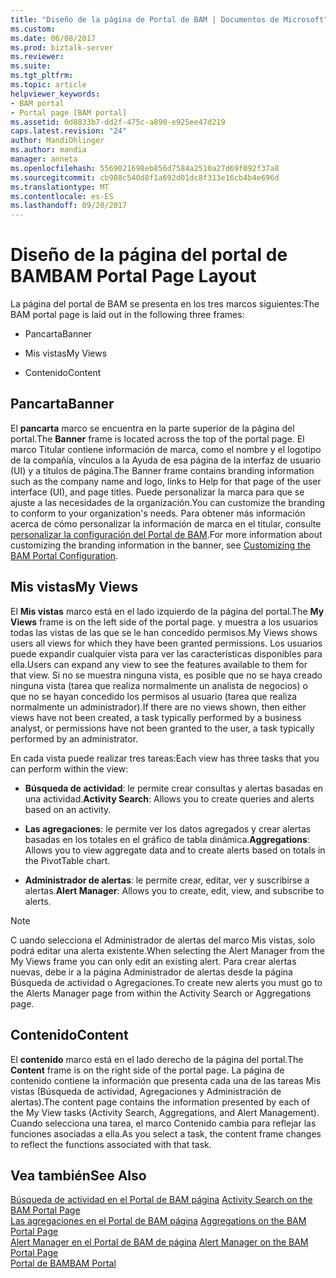 ```yaml
---
title: "Diseño de la página de Portal de BAM | Documentos de Microsoft"
ms.custom: 
ms.date: 06/08/2017
ms.prod: biztalk-server
ms.reviewer: 
ms.suite: 
ms.tgt_pltfrm: 
ms.topic: article
helpviewer_keywords:
- BAM portal
- Portal page [BAM portal]
ms.assetid: 0d8833b7-dd2f-475c-a890-e925ee47d219
caps.latest.revision: "24"
author: MandiOhlinger
ms.author: mandia
manager: anneta
ms.openlocfilehash: 5569021698eb856d7584a2510a27d69f092f37a8
ms.sourcegitcommit: cb908c540d8f1a692d01dc8f313e16cb4b4e696d
ms.translationtype: MT
ms.contentlocale: es-ES
ms.lasthandoff: 09/20/2017
---
```

# <a name="bam-portal-page-layout"></a><span data-ttu-id="9debb-102">Diseño de la página del portal de BAM</span><span class="sxs-lookup"><span data-stu-id="9debb-102">BAM Portal Page Layout</span></span>
<span data-ttu-id="9debb-103">La página del portal de BAM se presenta en los tres marcos siguientes:</span><span class="sxs-lookup"><span data-stu-id="9debb-103">The BAM portal page is laid out in the following three frames:</span></span>  
  
-   <span data-ttu-id="9debb-104">Pancarta</span><span class="sxs-lookup"><span data-stu-id="9debb-104">Banner</span></span>  
  
-   <span data-ttu-id="9debb-105">Mis vistas</span><span class="sxs-lookup"><span data-stu-id="9debb-105">My Views</span></span>  
  
-   <span data-ttu-id="9debb-106">Contenido</span><span class="sxs-lookup"><span data-stu-id="9debb-106">Content</span></span>  
  
## <a name="banner"></a><span data-ttu-id="9debb-107">Pancarta</span><span class="sxs-lookup"><span data-stu-id="9debb-107">Banner</span></span>  
 <span data-ttu-id="9debb-108">El **pancarta** marco se encuentra en la parte superior de la página del portal.</span><span class="sxs-lookup"><span data-stu-id="9debb-108">The **Banner** frame is located across the top of the portal page.</span></span> <span data-ttu-id="9debb-109">El marco Titular contiene información de marca, como el nombre y el logotipo de la compañía, vínculos a la Ayuda de esa página de la interfaz de usuario (UI) y a títulos de página.</span><span class="sxs-lookup"><span data-stu-id="9debb-109">The Banner frame contains branding information such as the company name and logo, links to Help for that page of the user interface (UI), and page titles.</span></span> <span data-ttu-id="9debb-110">Puede personalizar la marca para que se ajuste a las necesidades de la organización.</span><span class="sxs-lookup"><span data-stu-id="9debb-110">You can customize the branding to conform to your organization's needs.</span></span> <span data-ttu-id="9debb-111">Para obtener más información acerca de cómo personalizar la información de marca en el titular, consulte [personalizar la configuración del Portal de BAM](../core/customizing-the-bam-portal-configuration.md).</span><span class="sxs-lookup"><span data-stu-id="9debb-111">For more information about customizing the branding information in the banner, see [Customizing the BAM Portal Configuration](../core/customizing-the-bam-portal-configuration.md).</span></span>  
  
## <a name="my-views"></a><span data-ttu-id="9debb-112">Mis vistas</span><span class="sxs-lookup"><span data-stu-id="9debb-112">My Views</span></span>  
 <span data-ttu-id="9debb-113">El **Mis vistas** marco está en el lado izquierdo de la página del portal.</span><span class="sxs-lookup"><span data-stu-id="9debb-113">The **My Views** frame is on the left side of the portal page.</span></span> <span data-ttu-id="9debb-114">y muestra a los usuarios todas las vistas de las que se le han concedido permisos.</span><span class="sxs-lookup"><span data-stu-id="9debb-114">My Views shows users all views for which they have been granted permissions.</span></span> <span data-ttu-id="9debb-115">Los usuarios puede expandir cualquier vista para ver las características disponibles para ella.</span><span class="sxs-lookup"><span data-stu-id="9debb-115">Users can expand any view to see the features available to them for that view.</span></span> <span data-ttu-id="9debb-116">Si no se muestra ninguna vista, es posible que no se haya creado ninguna vista (tarea que realiza normalmente un analista de negocios) o que no se hayan concedido los permisos al usuario (tarea que realiza normalmente un administrador).</span><span class="sxs-lookup"><span data-stu-id="9debb-116">If there are no views shown, then either views have not been created, a task typically performed by a business analyst, or permissions have not been granted to the user, a task typically performed by an administrator.</span></span>  
  
 <span data-ttu-id="9debb-117">En cada vista puede realizar tres tareas:</span><span class="sxs-lookup"><span data-stu-id="9debb-117">Each view has three tasks that you can perform within the view:</span></span>  
  
-   <span data-ttu-id="9debb-118">**Búsqueda de actividad**: le permite crear consultas y alertas basadas en una actividad.</span><span class="sxs-lookup"><span data-stu-id="9debb-118">**Activity Search**: Allows you to create queries and alerts based on an activity.</span></span>  
  
-   <span data-ttu-id="9debb-119">**Las agregaciones**: le permite ver los datos agregados y crear alertas basadas en los totales en el gráfico de tabla dinámica.</span><span class="sxs-lookup"><span data-stu-id="9debb-119">**Aggregations**: Allows you to view aggregate data and to create alerts based on totals in the PivotTable chart.</span></span>  
  
-   <span data-ttu-id="9debb-120">**Administrador de alertas**: le permite crear, editar, ver y suscribirse a alertas.</span><span class="sxs-lookup"><span data-stu-id="9debb-120">**Alert Manager**: Allows you to create, edit, view, and subscribe to alerts.</span></span>  
  
> [!NOTE]
>  <span data-ttu-id="9debb-121">C uando selecciona el Administrador de alertas del marco Mis vistas, solo podrá editar una alerta existente.</span><span class="sxs-lookup"><span data-stu-id="9debb-121">When selecting the Alert Manager from the My Views frame you can only edit an existing alert.</span></span> <span data-ttu-id="9debb-122">Para crear alertas nuevas, debe ir a la página Administrador de alertas desde la página Búsqueda de actividad o Agregaciones.</span><span class="sxs-lookup"><span data-stu-id="9debb-122">To create new alerts you must go to the Alerts Manager page from within the Activity Search or Aggregations page.</span></span>  
  
## <a name="content"></a><span data-ttu-id="9debb-123">Contenido</span><span class="sxs-lookup"><span data-stu-id="9debb-123">Content</span></span>  
 <span data-ttu-id="9debb-124">El **contenido** marco está en el lado derecho de la página del portal.</span><span class="sxs-lookup"><span data-stu-id="9debb-124">The **Content** frame is on the right side of the portal page.</span></span> <span data-ttu-id="9debb-125">La página de contenido contiene la información que presenta cada una de las tareas Mis vistas (Búsqueda de actividad, Agregaciones y Administración de alertas).</span><span class="sxs-lookup"><span data-stu-id="9debb-125">The content page contains the information presented by each of the My View tasks (Activity Search, Aggregations, and Alert Management).</span></span> <span data-ttu-id="9debb-126">Cuando selecciona una tarea, el marco Contenido cambia para reflejar las funciones asociadas a ella.</span><span class="sxs-lookup"><span data-stu-id="9debb-126">As you select a task, the content frame changes to reflect the functions associated with that task.</span></span>  
  
## <a name="see-also"></a><span data-ttu-id="9debb-127">Vea también</span><span class="sxs-lookup"><span data-stu-id="9debb-127">See Also</span></span>  
 <span data-ttu-id="9debb-128">[Búsqueda de actividad en el Portal de BAM página](../core/activity-search-on-the-bam-portal-page.md) </span><span class="sxs-lookup"><span data-stu-id="9debb-128">[Activity Search on the BAM Portal Page](../core/activity-search-on-the-bam-portal-page.md) </span></span>  
 <span data-ttu-id="9debb-129">[Las agregaciones en el Portal de BAM página](../core/aggregations-on-the-bam-portal-page.md) </span><span class="sxs-lookup"><span data-stu-id="9debb-129">[Aggregations on the BAM Portal Page](../core/aggregations-on-the-bam-portal-page.md) </span></span>  
 <span data-ttu-id="9debb-130">[Alert Manager en el Portal de BAM de página](../core/alert-manager-on-the-bam-portal-page.md) </span><span class="sxs-lookup"><span data-stu-id="9debb-130">[Alert Manager on the BAM Portal Page](../core/alert-manager-on-the-bam-portal-page.md) </span></span>  
 [<span data-ttu-id="9debb-131">Portal de BAM</span><span class="sxs-lookup"><span data-stu-id="9debb-131">BAM Portal</span></span>](../core/bam-portal.md)